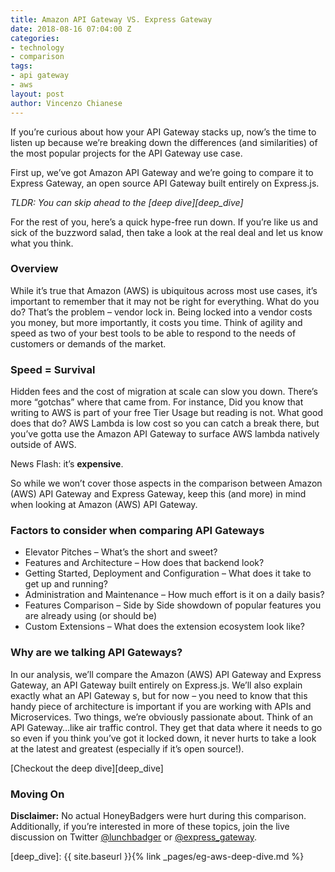 ```yaml
---
title: Amazon API Gateway VS. Express Gateway
date: 2018-08-16 07:04:00 Z
categories:
- technology
- comparison
tags:
- api gateway
- aws
layout: post
author: Vincenzo Chianese
---
```


If you’re curious about how your API Gateway stacks up, now’s the time to listen up because we’re breaking down the differences (and similarities) of the most popular projects for the API Gateway use case.

<!--excerpt-->

First up, we’ve got Amazon API Gateway and we’re going to compare it to Express Gateway, an open source API Gateway built entirely on Express.js.

_TLDR: You can skip ahead to the [deep dive][deep_dive]_


For the rest of you, here’s a quick hype-free run down. If you’re like us and sick of the buzzword salad, then take a look at the real deal and let us know what you think.

### Overview

While it’s true that Amazon (AWS) is ubiquitous across most use cases, it’s important to remember that it may not be right for everything. What do you do? That’s the problem – vendor lock in. Being locked into a vendor costs you money, but more importantly, it costs you time. Think of agility and speed as two of your best tools to be able to respond to the needs of customers or demands of the market.

### Speed = Survival

Hidden fees and the cost of migration at scale can slow you down. There’s more “gotchas” where that came from. For instance,  Did you know that writing to AWS is part of your free Tier Usage but reading is not. What good does that do? AWS Lambda is low cost so you can catch a break there, but you’ve gotta use the Amazon API Gateway to surface AWS lambda natively outside of AWS.

News Flash: it’s **expensive**.

So while we won’t cover those aspects in the comparison between Amazon (AWS) API Gateway and Express Gateway, keep this (and more) in mind when looking at Amazon (AWS) API Gateway.

### Factors to consider when comparing API Gateways

* Elevator Pitches – What’s the short and sweet?
* Features and Architecture – How does that backend look?
* Getting Started, Deployment and Configuration – What does it take to get up and running?
* Administration and Maintenance – How much effort is it on a daily basis?
* Features Comparison – Side by Side showdown of popular features you are already using (or should be)
* Custom Extensions – What does the extension ecosystem look like?

### Why are we talking API Gateways?

In our analysis, we’ll compare the Amazon (AWS) API Gateway and Express Gateway, an API Gateway built entirely on Express.js. We’ll also explain exactly what an API Gateway s, but for now – you need to know that this handy piece of architecture is important if you are working with APIs and Microservices. Two things, we’re obviously passionate about. Think of an API Gateway…like air traffic control. They get that data where it needs to go so even if you think you’ve got it locked down, it never hurts to take a look at the latest and greatest (especially if it’s open source!).

[Checkout the deep dive][deep_dive]

### Moving On

**Disclaimer:** No actual HoneyBadgers were hurt during this comparison. Additionally, if you’re interested in more of these topics, join the live discussion on Twitter [@lunchbadger](https://twitter.com/lunchbadger) or [@express_gateway](https://twitter.com/express_gateway).

[deep_dive]: {{ site.baseurl }}{% link _pages/eg-aws-deep-dive.md %}
